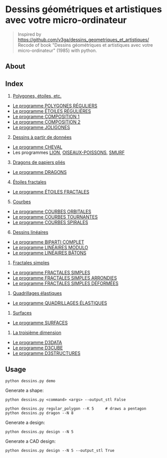 # Dessins géométriques et artistiques avec votre micro-ordinateur
> Inspired by https://github.com/v3ga/dessins_geometriques_et_artistiques/
Recode of book "Dessins géométriques et artistiques avec votre micro-ordinateur" (1985) with python.

## About

## Index
1. [Polygones, étoiles, etc.](./shapes/polygons_stars/)
* [Le programme POLYGONES RÉGULIERS](./shapes/polygons_stars/regular_polygon.py)
* [Le programme ÉTOILES RÉGULIÈRES](./shapes/polygons_stars/regular_star.py)
* [Le programme COMPOSITION 1](./shapes/polygons_stars/composition_1.py)
* [Le programme COMPOSITION 2](./shapes/polygons_stars/composition_2.py)
* [Le programme JOLIGONES](./shapes/polygons_stars/prettygon.py)

2. [Dessins à partir de données](./shapes/designs_from_data/)
* [Le programme CHEVAL](./shapes/designs_from_data/horse.py)
* Les programmes [LION](./shapes/designs_from_data/lion.py), [OISEAUX-POISSONS](./shapes/designs_from_data/bird_fish.py), [SMURF](./shapes/designs_from_data/smurf.py)

3. [Dragons de papiers pliés](./shapes/folding_paper_dragons/)
* [Le programme DRAGONS](./shapes/folding_paper_dragons/dragon.py)

4. [Étoiles fractales](./shapes/fractal_stars/)
* [Le programme ÉTOILES FRACTALES](./shapes/fractal_stars/fractal_star.py)

5. [Courbes](./shapes/curves/)
* [Le programme COURBES ORBITALES](./shapes/curves/orbiting_curves.py)
* [Le programme COURBES TOURNANTES](./shapes/curves/rotating_curves.py)
* [Le programme COURBES SPIRALES](./shapes/curves/spiraling_curves.py)

6. [Dessins linéaires](./shapes/linear_designs/)
* [Le programme BIPARTI COMPLET](./shapes/linear_designs/complete_bipartite_graph.py)
* [Le programme LINÉAIRES MODULO](./shapes/linear_designs/linear_modulo.py)
* [Le programme LINÉAIRES BÂTONS](./shapes/linear_designs/linear_sticks.py)

1. [Fractales simples](./shapes/simple_fractals/)
* [Le programme FRACTALES SIMPLES](./shapes/simple_fractals/simple_fractal.py)
* [Le programme FRACTALES SIMPLES ARRONDIES](./shapes/simple_fractals/simple_fractal_rounded.py)
* [Le programme FRACTALES SIMPLES DÉFORMÉES](./shapes/simple_fractals/simple_fractal_deformed.py)

1. [Quadrillages élastiques](./shapes/elastic_grids/)
* [Le programme QUADRILLAGES ÉLASTIQUES](./shapes/elastic_grids/elastic_grid.py)

1. [Surfaces](./shapes/surfaces/)
* [Le programme SURFACES](./shapes/surfaces/surface.py)

1.  [La troisième dimension](./shapes/third_dimension/)
* [Le programme D3DATA](./shapes/third_dimension/d3data.py)
* [Le programme D3CUBE](./shapes/third_dimension/d3cube.py)
* [Le programme D3STRUCTURES](./shapes/third_dimension/d3structures.py)

## Usage
```
python dessins.py demo
```

Generate a shape:
```
python dessins.py <command> <args> --output_stl False
```

```
python dessins.py regular_polygon --K 5     # draws a pentagon
python dessins.py dragon --N 8
```

Generate a design:
```
python dessins.py design --N 5
```

Generate a CAD design:
```
python dessins.py design --N 5 --output_stl True
```